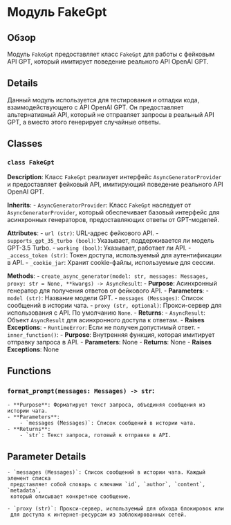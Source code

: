 # Модуль FakeGpt
## Обзор
Модуль `FakeGpt` предоставляет класс `FakeGpt` для работы с фейковым API GPT, 
который имитирует поведение реального API OpenAI GPT.

## Details
Данный модуль используется для тестирования и отладки кода, 
взаимодействующего с API OpenAI GPT. Он предоставляет альтернативный 
API, который не отправляет запросы в реальный API GPT, 
а вместо этого генерирует случайные ответы. 

## Classes
### `class FakeGpt`
**Description**: Класс `FakeGpt` реализует интерфейс `AsyncGeneratorProvider` 
и предоставляет фейковый API, имитирующий поведение реального API OpenAI GPT.

**Inherits**: 
    - `AsyncGeneratorProvider`: Класс `FakeGpt` наследует от 
    `AsyncGeneratorProvider`, который обеспечивает базовый интерфейс 
    для асинхронных генераторов, предоставляющих ответы от GPT-моделей.

**Attributes**:
    - `url (str)`: URL-адрес фейкового API.
    - `supports_gpt_35_turbo (bool)`: Указывает, поддерживается ли модель GPT-3.5 Turbo.
    - `working (bool)`: Указывает, работает ли API.
    - `_access_token (str)`: Токен доступа, используемый для аутентификации в API.
    - `_cookie_jar`: Хранит cookie-файлы, используемые для сессии.

**Methods**:
    - `create_async_generator(model: str, messages: Messages, proxy: str = None, **kwargs) -> AsyncResult`:
        - **Purpose**:  Асинхронный генератор для получения ответов от фейкового API.
        - **Parameters**:
            - `model (str)`: Название модели GPT.
            - `messages (Messages)`: Список сообщений в истории чата.
            - `proxy (str, optional)`: Прокси-сервер для использования с API. По умолчанию `None`.
        - **Returns**:
            - `AsyncResult`: Объект `AsyncResult` для асинхронного доступа к ответам.
        - **Raises Exceptions**:
            - `RuntimeError`: Если не получен допустимый ответ.
    - `inner_function()`: 
        - **Purpose**:  Внутренняя функция, которая имитирует отправку запроса в API.
        - **Parameters**: None
        - **Returns**: None
        - **Raises Exceptions**: None

## Functions
### `format_prompt(messages: Messages) -> str`:
    - **Purpose**: Форматирует текст запроса, объединяя сообщения из истории чата.
    - **Parameters**:
        - `messages (Messages)`: Список сообщений в истории чата.
    - **Returns**:
        - `str`: Текст запроса, готовый к отправке в API.

## Parameter Details
    - `messages (Messages)`: Список сообщений в истории чата. Каждый элемент списка 
     представляет собой словарь с ключами `id`, `author`, `content`, `metadata`, 
     который описывает конкретное сообщение. 

    - `proxy (str)`: Прокси-сервер, используемый для обхода блокировок или 
     для доступа к интернет-ресурсам из заблокированных сетей.